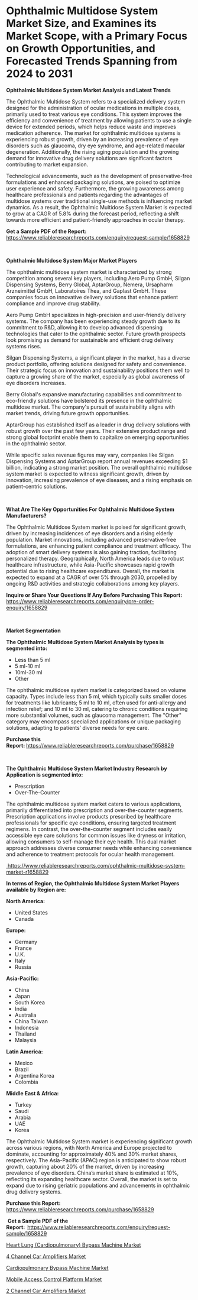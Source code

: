 <p><h1>Ophthalmic Multidose System Market Size, and Examines its Market Scope, with a Primary Focus on Growth Opportunities, and Forecasted Trends Spanning from 2024 to 2031</h1></p><p><strong>Ophthalmic Multidose System Market Analysis and Latest Trends</strong></p>
<p><p>The Ophthalmic Multidose System refers to a specialized delivery system designed for the administration of ocular medications in multiple doses, primarily used to treat various eye conditions. This system improves the efficiency and convenience of treatment by allowing patients to use a single device for extended periods, which helps reduce waste and improves medication adherence. The market for ophthalmic multidose systems is experiencing robust growth, driven by an increasing prevalence of eye disorders such as glaucoma, dry eye syndrome, and age-related macular degeneration. Additionally, the rising aging population and the growing demand for innovative drug delivery solutions are significant factors contributing to market expansion.</p><p>Technological advancements, such as the development of preservative-free formulations and enhanced packaging solutions, are poised to optimize user experience and safety. Furthermore, the growing awareness among healthcare professionals and patients regarding the advantages of multidose systems over traditional single-use methods is influencing market dynamics. As a result, the Ophthalmic Multidose System Market is expected to grow at a CAGR of 5.8% during the forecast period, reflecting a shift towards more efficient and patient-friendly approaches in ocular therapy.</p></p>
<p><strong>Get a Sample PDF of the Report:&nbsp;</strong> <a href="https://www.reliableresearchreports.com/enquiry/request-sample/1658829?utm_campaign=9&utm_medium=2&utm_source=Github&utm_content=ia&utm_term=28092024&utm_id=ophthalmic-multidose-system">https://www.reliableresearchreports.com/enquiry/request-sample/1658829</a></p>
<p>&nbsp;</p>
<p><strong>Ophthalmic Multidose System Major Market Players</strong></p>
<p><p>The ophthalmic multidose system market is characterized by strong competition among several key players, including Aero Pump GmbH, Silgan Dispensing Systems, Berry Global, AptarGroup, Nemera, Ursapharm Arzneimittel GmbH, Laboratoires Thea, and Gaplast GmbH. These companies focus on innovative delivery solutions that enhance patient compliance and improve drug stability.</p><p>Aero Pump GmbH specializes in high-precision and user-friendly delivery systems. The company has been experiencing steady growth due to its commitment to R&D, allowing it to develop advanced dispensing technologies that cater to the ophthalmic sector. Future growth prospects look promising as demand for sustainable and efficient drug delivery systems rises.</p><p>Silgan Dispensing Systems, a significant player in the market, has a diverse product portfolio, offering solutions designed for safety and convenience. Their strategic focus on innovation and sustainability positions them well to capture a growing share of the market, especially as global awareness of eye disorders increases.</p><p>Berry Global's expansive manufacturing capabilities and commitment to eco-friendly solutions have bolstered its presence in the ophthalmic multidose market. The company's pursuit of sustainability aligns with market trends, driving future growth opportunities.</p><p>AptarGroup has established itself as a leader in drug delivery solutions with robust growth over the past few years. Their extensive product range and strong global footprint enable them to capitalize on emerging opportunities in the ophthalmic sector.</p><p>While specific sales revenue figures may vary, companies like Silgan Dispensing Systems and AptarGroup report annual revenues exceeding $1 billion, indicating a strong market position. The overall ophthalmic multidose system market is expected to witness significant growth, driven by innovation, increasing prevalence of eye diseases, and a rising emphasis on patient-centric solutions.</p></p>
<p>&nbsp;</p>
<p><strong>What Are The Key Opportunities For Ophthalmic Multidose System Manufacturers?</strong></p>
<p><p>The Ophthalmic Multidose System market is poised for significant growth, driven by increasing incidences of eye disorders and a rising elderly population. Market innovations, including advanced preservative-free formulations, are enhancing patient compliance and treatment efficacy. The adoption of smart delivery systems is also gaining traction, facilitating personalized therapy. Geographically, North America leads due to robust healthcare infrastructure, while Asia-Pacific showcases rapid growth potential due to rising healthcare expenditures. Overall, the market is expected to expand at a CAGR of over 5% through 2030, propelled by ongoing R&D activities and strategic collaborations among key players.</p></p>
<p><strong>Inquire or Share Your Questions If Any Before Purchasing This Report:</strong> <a href="https://www.reliableresearchreports.com/enquiry/pre-order-enquiry/1658829?utm_campaign=9&utm_medium=2&utm_source=Github&utm_content=ia&utm_term=28092024&utm_id=ophthalmic-multidose-system">https://www.reliableresearchreports.com/enquiry/pre-order-enquiry/1658829</a></p>
<p>&nbsp;</p>
<p><strong>Market Segmentation</strong></p>
<p><strong>The Ophthalmic Multidose System Market Analysis by types is segmented into:</strong></p>
<p><ul><li>Less than 5 ml</li><li>5 ml-10 ml</li><li>10ml-30 ml</li><li>Other</li></ul></p>
<p><p>The ophthalmic multidose system market is categorized based on volume capacity. Types include less than 5 ml, which typically suits smaller doses for treatments like lubricants; 5 ml to 10 ml, often used for anti-allergy and infection relief; and 10 ml to 30 ml, catering to chronic conditions requiring more substantial volumes, such as glaucoma management. The "Other" category may encompass specialized applications or unique packaging solutions, adapting to patients’ diverse needs for eye care.</p></p>
<p><strong>Purchase this Report:&nbsp;</strong><a href="https://www.reliableresearchreports.com/purchase/1658829?utm_campaign=9&utm_medium=2&utm_source=Github&utm_content=ia&utm_term=28092024&utm_id=ophthalmic-multidose-system">https://www.reliableresearchreports.com/purchase/1658829</a></p>
<p>&nbsp;</p>
<p><strong>The Ophthalmic Multidose System Market Industry Research by Application is segmented into:</strong></p>
<p><ul><li>Prescription</li><li>Over-The-Counter</li></ul></p>
<p><p>The ophthalmic multidose system market caters to various applications, primarily differentiated into prescription and over-the-counter segments. Prescription applications involve products prescribed by healthcare professionals for specific eye conditions, ensuring targeted treatment regimens. In contrast, the over-the-counter segment includes easily accessible eye care solutions for common issues like dryness or irritation, allowing consumers to self-manage their eye health. This dual market approach addresses diverse consumer needs while enhancing convenience and adherence to treatment protocols for ocular health management.</p></p>
<p><a href="https://www.reliableresearchreports.com/ophthalmic-multidose-system-market-r1658829?utm_campaign=9&utm_medium=2&utm_source=Github&utm_content=ia&utm_term=28092024&utm_id=ophthalmic-multidose-system">&nbsp;https://www.reliableresearchreports.com/ophthalmic-multidose-system-market-r1658829</a></p>
<p><strong>In terms of Region, the Ophthalmic Multidose System Market Players available by Region are:</strong></p>
<p>
    <p> <strong> North America: </strong>
        <ul>
            <li>United States</li>
            <li>Canada</li>
        </ul>
        </p> 
    <p> <strong> Europe: </strong>
        <ul>
            <li>Germany</li>
            <li>France</li>
            <li>U.K.</li>
            <li>Italy</li>
            <li>Russia</li>
        </ul>
        </p> 
    <p> <strong> Asia-Pacific: </strong>
        <ul>
            <li>China</li>
            <li>Japan</li>
            <li>South Korea</li>
            <li>India</li>
            <li>Australia</li>
            <li>China Taiwan</li>
            <li>Indonesia</li>
            <li>Thailand</li>
            <li>Malaysia</li>
        </ul>
        </p> 
    <p> <strong> Latin America: </strong>
        <ul>
            <li>Mexico</li>
            <li>Brazil</li>
            <li>Argentina Korea</li>
            <li>Colombia</li>
        </ul>
        </p> 
    <p> <strong> Middle East & Africa: </strong>
        <ul>
            <li>Turkey</li>
            <li>Saudi</li>
            <li>Arabia</li>
            <li>UAE</li>
            <li>Korea</li>
        </ul>
    </p>
    </p>
<p><p>The Ophthalmic Multidose System market is experiencing significant growth across various regions, with North America and Europe projected to dominate, accounting for approximately 40% and 30% market shares, respectively. The Asia-Pacific (APAC) region is anticipated to show robust growth, capturing about 20% of the market, driven by increasing prevalence of eye disorders. China’s market share is estimated at 10%, reflecting its expanding healthcare sector. Overall, the market is set to expand due to rising geriatric populations and advancements in ophthalmic drug delivery systems.</p></p>
<p><strong>Purchase this Report: </strong><a href="https://www.reliableresearchreports.com/purchase/1658829?utm_campaign=9&utm_medium=2&utm_source=Github&utm_content=ia&utm_term=28092024&utm_id=ophthalmic-multidose-system">https://www.reliableresearchreports.com/purchase/1658829</a></p>
<p>&nbsp;<strong>Get a Sample PDF of the Report:&nbsp;&nbsp;</strong><a href="https://www.reliableresearchreports.com/enquiry/request-sample/1658829?utm_campaign=9&utm_medium=2&utm_source=Github&utm_content=ia&utm_term=28092024&utm_id=ophthalmic-multidose-system">https://www.reliableresearchreports.com/enquiry/request-sample/1658829</a></p>
<p><strong></strong></p>
<p><p><a href="https://github.com/SanjidaMahmud54/Market-Research-Report-List-1/blob/main/heart-lung-cardiopulmonary-bypass-machine-market.md?utm_campaign=9&utm_medium=2&utm_source=Github&utm_content=ia&utm_term=28092024&utm_id=ophthalmic-multidose-system">Heart Lung (Cardiopulmonary) Bypass Machine Market</a></p><p><a href="https://www.linkedin.com/pulse/what-current-future-prospects-4-channel-car-amplifiers-itnac?trackingId=RsczYGd9RySZpCGF5oXTIQ%3D%3D&utm_campaign=9&utm_medium=2&utm_source=Github&utm_content=ia&utm_term=28092024&utm_id=ophthalmic-multidose-system">4 Channel Car Amplifiers Market</a></p><p><a href="https://github.com/hgf64gh/Market-Research-Report-List-1/blob/main/cardiopulmonary-bypass-machine-market.md?utm_campaign=9&utm_medium=2&utm_source=Github&utm_content=ia&utm_term=28092024&utm_id=ophthalmic-multidose-system">Cardiopulmonary Bypass Machine Market</a></p><p><a href="https://issuu.com/reportprime-2/docs/mobile-access-control-platform-mark_665e260ad1f0c9?utm_campaign=9&utm_medium=2&utm_source=Github&utm_content=ia&utm_term=28092024&utm_id=ophthalmic-multidose-system">Mobile Access Control Platform Market</a></p><p><a href="https://www.linkedin.com/pulse/global-market-pulse-trends-growth-analysis-2-channel-iomvc?trackingId=DsG11fB%2FT8SZhSM9QaY6Og%3D%3D&utm_campaign=9&utm_medium=2&utm_source=Github&utm_content=ia&utm_term=28092024&utm_id=ophthalmic-multidose-system">2 Channel Car Amplifiers Market</a></p></p>